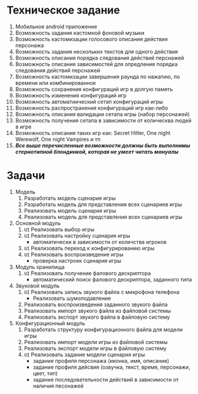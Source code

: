 # Техническое задание

1. Мобильное android приложение
1. Возможность задания кастомной фоновой музыки
1. Возможность кастомизации голосового описания действия персонажа
1. Возможность задания нескольких текстов для одного действия
1. Возможность описания порядка следования действий перснажей
1. Возможность описания зависимостей для опредления порядка следования действий перснажей
1. Возможность кастомизации завершения раунда по нажатию, по времени или комбинированное
1. Возможность сохранения конфигураций игр в долгую память
1. Возможность изменения конфигураций игр
1. Возможность автоматиический сетап конфигураций игры
1. Возможность распространения конфигураций игр как-либо
1. Возможность описания валидации сетапа игры (набор персонажей)
1. Возможность получения сетапа в зависимости от колическва людей в игре
1. Возможность описания таких игр как: Secret Hitler, One night Werewolf, One night Vampires и тп
1. ***Все выше перечисленные возможности должны быть выполнимы стериотипной блондинкой, которая не умеет читать мануалы***

# Задачи

1. Модель
	1. Разработать модель сценария игры
	1. Разработать модель для представления всех сценариев игры
	1. Реализовать модель сценария игры
	1. Реализовать модель для представления всех сценариев игры
1. Основной модуль
	1. `UI` Реализовать выбор игры
	1. `UI` Реализовать настройку сценария игры
		* автоматически в зависимости от количства игроков
	1. `UI` Реализовать переход к конфигурированию игры
	1. `UI` Реализовать воспроизведение игры
		* проверка настроек сценария игры
1. Модуль хранилища
	1. `UI` Реализовать получение фалового дескриптора
		* автоматический поиск фалового дескриптора, заданного типа
1. Звуковой модуль
	1. `UI` Реализовать запись звукого файла с микрофона телефона
		* Реализовать шумоподавление
	1. Реализовать воспроизведения заданного звукого файла
	1. Реализовать импорт звукого файла из файловой системы
	1. Реализовать экспорт звукого файла в файловую систему
1. Конфигурационный модуль
	1. Разработать структуру конфигурационного файла для модели игры
	1. Реализовать импорт модели игры из файловой системы
	1. Реализовать экспорт модели игры в файловую систему
	1. `UI` Реализовать задание модели сценария игры
		* задание профиля персонажа (иконка, имя, описание)
		* задание профиля дейсвия (озвучка, текст, время, персонажи, цвет, тип)
		* задание последовательности действий в зависимости от наличия песонажей
